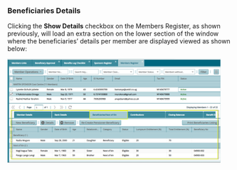 ### Beneficiaries Details 

Clicking the **Show Details** checkbox on the Members Register, as shown previously, will load an extra
section on the lower section of the window where the beneficiaries’ details per member are displayed viewed as shown below:

<img  alt="benefits Details" width="95%" height="auto"  class="center"  src="../.vuepress/public/img/media3/beneficiarynextofkin.png">
